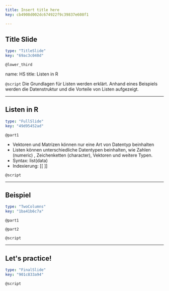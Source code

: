 ```yaml
---
title: Insert title here
key: cb4908d002dc674922f9c39837e608f1

---
```

## Title Slide

```yaml
type: "TitleSlide"
key: "69ac3c040d"
```

`@lower_third`

name: HS
title: Listen in R


`@script`
Die Grundlagen für Listen werden erklärt. Anhand eines Beispiels werden die Datenstruktur und die Vorteile von Listen aufgezeigt.


---
## Listen in R

```yaml
type: "FullSlide"
key: "49d95452ad"
```

`@part1`
- Vektoren und Matrizen können nur eine Art von Datentyp beinhalten
- Listen können unterschiedliche Datentypen beinhalten, wie Zahlen (numeric) , Zeichenketten (character), Vektoren und weitere Typen.
- Syntax: list(data)
- Indexierung: [[ ]]


`@script`



---
## Beispiel

```yaml
type: "TwoColumns"
key: "1ba41b6c7a"
```

`@part1`



`@part2`



`@script`



---
## Let's practice!

```yaml
type: "FinalSlide"
key: "901c833a94"
```

`@script`


